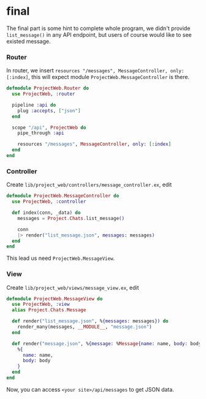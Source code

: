 # final

The final part is some hint to complete whole program, we didn't provide `list_message()` in any API endpoint, but users of course would like to see existed message.

### Router

In router, we insert `resources "/messages", MessageController, only: [:index]`, this will expect module `ProjectWeb.MessageController` is there.

```elixir
defmodule ProjectWeb.Router do
  use ProjectWeb, :router

  pipeline :api do
    plug :accepts, ["json"]
  end

  scope "/api", ProjectWeb do
    pipe_through :api

    resources "/messages", MessageController, only: [:index]
  end
end
```

### Controller

Create `lib/project_web/controllers/message_controller.ex`, edit

```elixir
defmodule ProjectWeb.MessageController do
  use ProjectWeb, :controller

  def index(conn, _data) do
    messages = Project.Chats.list_message()

    conn
    |> render("list_message.json", messages: messages)
  end
end
```

This lead us need `ProjectWeb.MessageView`.

### View

Create `lib/project_web/views/message_view.ex`, edit

```elixir
defmodule ProjectWeb.MessageView do
  use ProjectWeb, :view
  alias Project.Chats.Message

  def render("list_message.json", %{messages: messages}) do
    render_many(messages, __MODULE__, "message.json")
  end

  def render("message.json", %{message: %Message{name: name, body: body}}) do
    %{
      name: name,
      body: body
    }
  end
end
```

Now, you can access `<your site>/api/messages` to get JSON data.
